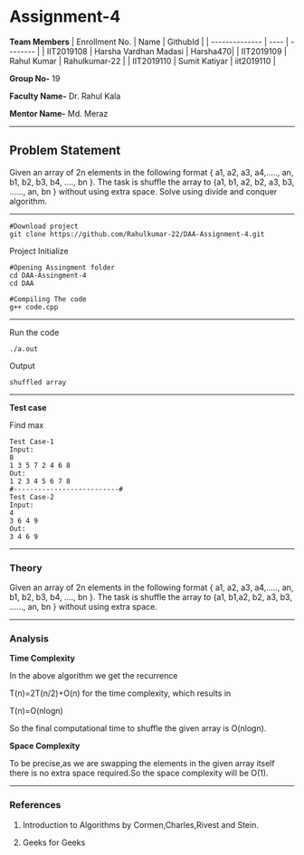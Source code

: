 # Assignment-4

**Team Members**
|   Enrollment No.  |   Name   | GithubId |
|   --------------  |   ----   | -------- |
|    IIT2019108  |   Harsha Vardhan Madasi | Harsha470|
|    IIT2019109  |   Rahul Kumar | Rahulkumar-22 | 
|    IIT2019110 |   Sumit Katiyar | iit2019110  |

**Group No-** 19

**Faculty Name-** Dr. Rahul Kala

**Mentor Name-** Md. Meraz

---
## Problem Statement
Given an array of 2n elements in the following format { a1, a2, a3, a4,....., an, b1, b2, b3, b4, ...., bn }. The task is shuffle the array to {a1, b1, a2, b2, a3, b3, ......, an, bn } without using extra space. Solve using divide and conquer algorithm.

---


```
#Download project
git clone https://github.com/Rahulkumar-22/DAA-Assignment-4.git 
```
Project Initialize 
```
#Opening Assingment folder
cd DAA-Assingment-4
cd DAA

#Compiling The code
g++ code.cpp
```
---

Run the code
```
./a.out
```
Output
```
shuffled array
```
---

**Test case**

Find max
```
Test Case-1
Input:
8
1 3 5 7 2 4 6 8
Out:
1 2 3 4 5 6 7 8
#--------------------------#
Test Case-2
Input:
4
3 6 4 9
Out:
3 4 6 9
```

---

### Theory
Given an array of 2n elements in the following format { a1, a2, a3, a4,....., an, b1, b2, b3, b4, ...., bn }. The task is shuffle the array to {a1, b1,a2, b2, a3, b3, ......, an, bn } without using extra space.


---

### Analysis

**Time Complexity**

In the above algorithm we get the recurrence 

T(n)=2T(n/2)+O(n)
for the time complexity, which results in 

T(n)=O(nlogn)

So the final computational time to shuffle the given array is O(nlog⁡n).



**Space Complexity**

To be precise,as we are swapping the elements in the given array itself  there is no extra space required.So the space complexity will be O(1).

---

### References

1) Introduction to Algorithms by Cormen,Charles,Rivest and Stein.

2) Geeks for Geeks

